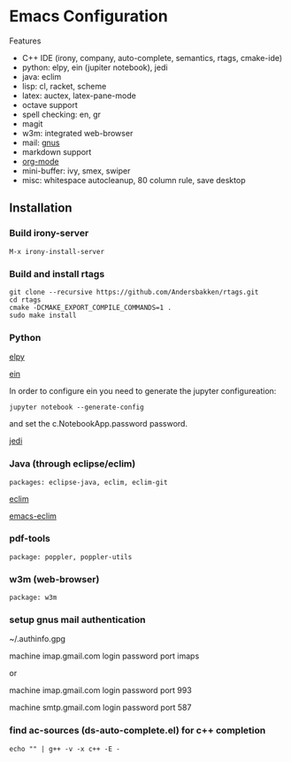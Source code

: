 # Emacs Configuration

Features

- C++ IDE (irony, company, auto-complete, semantics, rtags, cmake-ide)
- python: elpy, ein (jupiter notebook), jedi
- java: eclim
- lisp: cl, racket, scheme
- latex: auctex, latex-pane-mode
- octave support
- spell checking: en, gr
- magit
- w3m: integrated web-browser
- mail: [gnus](https://www.emacswiki.org/emacs/GnusGmail)
- markdown support
- [org-mode](http://orgmode.org/worg/org-tutorials/org4beginners.html)
- mini-buffer: ivy, smex, swiper
- misc:  whitespace autocleanup, 80 column rule, save desktop

## Installation

### Build irony-server

```
M-x irony-install-server
```

### Build and install rtags

```
git clone --recursive https://github.com/Andersbakken/rtags.git
cd rtags
cmake -DCMAKE_EXPORT_COMPILE_COMMANDS=1 .
sudo make install
```

### Python

[elpy](https://github.com/jorgenschaefer/elpy)

[ein](https://github.com/millejoh/emacs-ipython-notebook)

In order to configure ein you need to generate the jupyter configureation:

```
jupyter notebook --generate-config

```

and set the c.NotebookApp.password password.

[jedi](http://tkf.github.io/emacs-jedi/latest/)

### Java (through eclipse/eclim)

```
packages: eclipse-java, eclim, eclim-git
```

[eclim](http://eclim.org/install.html)

[emacs-eclim](https://github.com/senny/emacs-eclim)

### pdf-tools

```
package: poppler, poppler-utils
```

### w3m (web-browser)

```
package: w3m
```

### setup gnus mail authentication

~/.authinfo.gpg

machine imap.gmail.com login <USER> password <PASSWORD> port imaps

or

machine imap.gmail.com login <USER> password <PASSWORD> port 993

machine smtp.gmail.com login <USER> password <PASSWORD> port 587


### find ac-sources (ds-auto-complete.el) for c++ completion


```
echo "" | g++ -v -x c++ -E -
```
